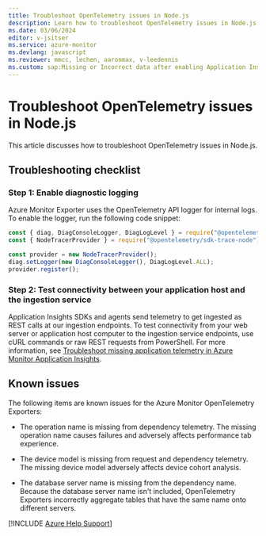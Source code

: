 ```yaml
---
title: Troubleshoot OpenTelemetry issues in Node.js
description: Learn how to troubleshoot OpenTelemetry issues in Node.js. View known issues that involve Azure Monitor OpenTelemetry Exporters.
ms.date: 03/06/2024
editor: v-jsitser
ms.service: azure-monitor
ms.devlang: javascript
ms.reviewer: mmcc, lechen, aaronmax, v-leedennis
ms.custom: sap:Missing or Incorrect data after enabling Application Insights in Azure Portal
---
```


# Troubleshoot OpenTelemetry issues in Node.js

This article discusses how to troubleshoot OpenTelemetry issues in Node.js.

## Troubleshooting checklist

### Step 1: Enable diagnostic logging

Azure Monitor Exporter uses the OpenTelemetry API logger for internal logs. To enable the logger, run the following code snippet:

```javascript
const { diag, DiagConsoleLogger, DiagLogLevel } = require("@opentelemetry/api");
const { NodeTracerProvider } = require("@opentelemetry/sdk-trace-node");

const provider = new NodeTracerProvider();
diag.setLogger(new DiagConsoleLogger(), DiagLogLevel.ALL);
provider.register();
```

### Step 2: Test connectivity between your application host and the ingestion service

Application Insights SDKs and agents send telemetry to get ingested as REST calls at our ingestion endpoints. To test connectivity from your web server or application host computer to the ingestion service endpoints, use cURL commands or raw REST requests from PowerShell. For more information, see [Troubleshoot missing application telemetry in Azure Monitor Application Insights](investigate-missing-telemetry.md).

## Known issues

The following items are known issues for the Azure Monitor OpenTelemetry Exporters:

- The operation name is missing from dependency telemetry. The missing operation name causes failures and adversely affects performance tab experience.

- The device model is missing from request and dependency telemetry. The missing device model adversely affects device cohort analysis.

- The database server name is missing from the dependency name. Because the database server name isn't included, OpenTelemetry Exporters incorrectly aggregate tables that have the same name onto different servers.

[!INCLUDE [Azure Help Support](../../../includes/azure-help-support.md)]
